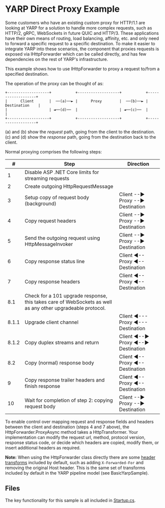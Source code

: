# YARP Direct Proxy Example


Some customers who have an existing custom proxy for HTTP/1.1 are looking at YARP for a solution to handle more complex requests, such as HTTP/2, gRPC, WebSockets in future QUIC and HTTP/3. These applications have their own means of routing, load balancing, affinity, etc. and only need to forward a specific request to a specific destination. To make it easier to integrate YARP into these scenarios, the component that proxies requests is exposed via IHttpForwarder which can be called directly, and has few dependencies on the rest of YARP's infrastructure. 

This example shows how to use IHttpForwarder to proxy a request to/from a specified destination.


The operation of the proxy can be thought of as:

```
+-------------------+           +-------------------+           +-------------------+
|      Client       |  ──(a)──► |      Proxy        |  ──(b)──► |    Destination    |
|                   | ◄──(d)──  |                   | ◄──(c)──  |                   |
+-------------------+           +-------------------+           +-------------------+
```

(a) and (b) show the *request* path, going from the client to the destination.
(c) and (d) show the *response* path, going from the destination back to the client.

Normal proxying comprises the following steps:

| \# | Step | Direction |
| -- | ---- | --------- |
| 1 | Disable ASP .NET Core limits for streaming requests | |
| 2 | Create outgoing HttpRequestMessage | |
| 3 | Setup copy of request body (background) | Client --► Proxy --► Destination |
| 4 | Copy request headers | Client --► Proxy --► Destination |
| 5 | Send the outgoing request using HttpMessageInvoker | Client --► Proxy --► Destination |
| 6 | Copy response status line | Client ◄-- Proxy ◄-- Destination |
| 7 | Copy response headers | Client ◄-- Proxy ◄-- Destination |
| 8.1 | Check for a 101 upgrade response, this takes care of WebSockets as well as any other upgradeable protocol. | |
| 8.1.1 | Upgrade client channel | Client ◄--- Proxy ◄--- Destination |
| 8.1.2 | Copy duplex streams and return | Client ◄--► Proxy ◄--► Destination |
| 8.2 | Copy (normal) response body | Client ◄-- Proxy ◄-- Destination |
| 9 | Copy response trailer headers and finish response | Client ◄-- Proxy ◄-- Destination |
| 10 | Wait for completion of step 2: copying request body | Client --► Proxy --► Destination |

To enable control over mapping request and response fields and headers between the client and destination (steps 4 and 7 above), the HttpForwarder.ProxyAsync method takes a HttpTransformer. Your implementation can modify the request url, method, protocol version, response status code, or decide which headers are copied, modify them, or insert additional headers as required.

**Note:** When using the HttpForwarder class directly there are some [header transforms](https://microsoft.github.io/reverse-proxy/articles/transforms.html) included by default, such as adding ```X-Forwarded-For``` and removing the original Host header. This is the same set of transforms included by default in the YARP pipeline model (see BasicYarpSample).

## Files

The key functionality for this sample is all included in [Startup.cs](Startup.cs).
